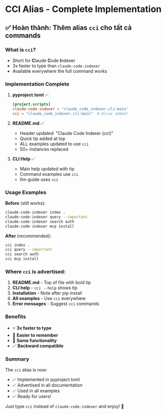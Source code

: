 # CCI Alias - Complete Implementation

## ✅ Hoàn thành: Thêm alias `cci` cho tất cả commands

### What is `cci`?
- Short for **C**laude **C**ode **I**ndexer
- 3x faster to type than `claude-code-indexer`
- Available everywhere the full command works

### Implementation Complete

1. **pyproject.toml** ✅
   ```toml
   [project.scripts]
   claude-code-indexer = "claude_code_indexer.cli:main"
   cci = "claude_code_indexer.cli:main"  # Alias added!
   ```

2. **README.md** ✅
   - Header updated: "Claude Code Indexer (cci)"
   - Quick tip added at top
   - ALL examples updated to use `cci`
   - 50+ instances replaced

3. **CLI Help** ✅
   - Main help updated with tip
   - Command examples use `cci`
   - llm-guide uses `cci`

### Usage Examples

**Before** (still works):
```bash
claude-code-indexer index .
claude-code-indexer query --important
claude-code-indexer search auth
claude-code-indexer mcp install
```

**After** (recommended):
```bash
cci index .
cci query --important
cci search auth
cci mcp install
```

### Where `cci` is advertised:

1. **README.md** - Top of file with bold tip
2. **CLI help** - `cci --help` shows tip
3. **Installation** - Note after pip install
4. **All examples** - Use `cci` everywhere
5. **Error messages** - Suggest `cci` commands

### Benefits

- ⚡ **3x faster to type**
- 🎯 **Easier to remember**
- 💪 **Same functionality**
- ✅ **Backward compatible**

### Summary

The `cci` alias is now:
- ✅ Implemented in pyproject.toml
- ✅ Advertised in all documentation
- ✅ Used in all examples
- ✅ Ready for users!

Just type `cci` instead of `claude-code-indexer` and enjoy! 🚀